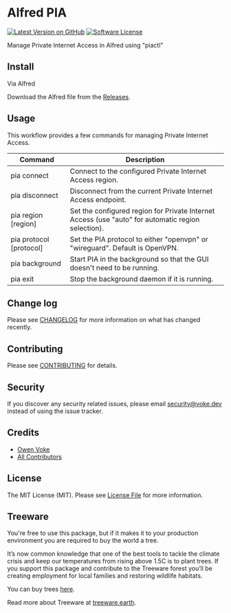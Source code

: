 # Alfred PIA

[![Latest Version on GitHub][ico-version]][link-releases]
[![Software License][ico-license]](LICENSE.md)

Manage Private Internet Access in Alfred using "piactl"

## Install

Via Alfred

Download the Alfred file from the [Releases](https://github.com/owenvoke/alfred-pia/releases).

## Usage

This workflow provides a few commands for managing Private Internet Access.

| Command                 | Description                                                                                        |
| ----------------------- | -------------------------------------------------------------------------------------------------- |
| pia connect             | Connect to the configured Private Internet Access region.                                          |
| pia disconnect          | Disconnect from the current Private Internet Access endpoint.                                      |
| pia region [region]     | Set the configured region for Private Internet Access (use "auto" for automatic region selection). |
| pia protocol [protocol] | Set the PIA protocol to either "openvpn" or "wireguard". Default is OpenVPN.                       |
| pia background          | Start PIA in the background so that the GUI doesn't need to be running.                            |
| pia exit                | Stop the background daemon if it is running.                                                       |

## Change log

Please see [CHANGELOG](CHANGELOG.md) for more information on what has changed recently.

## Contributing

Please see [CONTRIBUTING](.github/CONTRIBUTING.md) for details.

## Security

If you discover any security related issues, please email security@voke.dev instead of using the issue tracker.

## Credits

- [Owen Voke][link-author]
- [All Contributors][link-contributors]

## License

The MIT License (MIT). Please see [License File](LICENSE.md) for more information.

## Treeware

You're free to use this package, but if it makes it to your production environment you are required to buy the world a tree.

It’s now common knowledge that one of the best tools to tackle the climate crisis and keep our temperatures from rising above 1.5C is to plant trees. If you support this package and contribute to the Treeware forest you’ll be creating employment for local families and restoring wildlife habitats.

You can buy trees [here][link-treeware-gifting].

Read more about Treeware at [treeware.earth][link-treeware].

[ico-version]: https://img.shields.io/github/v/tag/owenvoke/alfred-pia.svg?sort=semver&style=flat-square
[ico-license]: https://img.shields.io/badge/license-MIT-brightgreen.svg?style=flat-square

[link-releases]: https://github.com/owenvoke/alfred-pia/releases
[link-treeware]: https://treeware.earth
[link-treeware-gifting]: https://ecologi.com/owenvoke?gift-trees
[link-author]: https://github.com/owenvoke
[link-contributors]: ../../contributors
